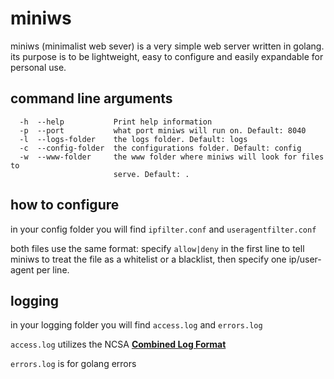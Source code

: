 # miniws
miniws (minimalist web sever) is a very simple web server written in golang. its purpose is to be lightweight, easy to configure and easily expandable for personal use. 

## command line arguments
```
  -h  --help           Print help information 
  -p  --port           what port miniws will run on. Default: 8040
  -l  --logs-folder    the logs folder. Default: logs
  -c  --config-folder  the configurations folder. Default: config
  -w  --www-folder     the www folder where miniws will look for files to
                       serve. Default: .
```

## how to configure
in your config folder you will find `ipfilter.conf` and `useragentfilter.conf`

both files use the same format: specify `allow|deny` in the first line to tell miniws to treat the file as a whitelist or a blacklist, then specify one ip/user-agent per line. 

## logging

in your logging folder you will find `access.log` and `errors.log`

`access.log` utilizes the NCSA **[Combined Log Format](http://fileformats.archiveteam.org/wiki/Combined_Log_Format)**

`errors.log` is for golang errors
